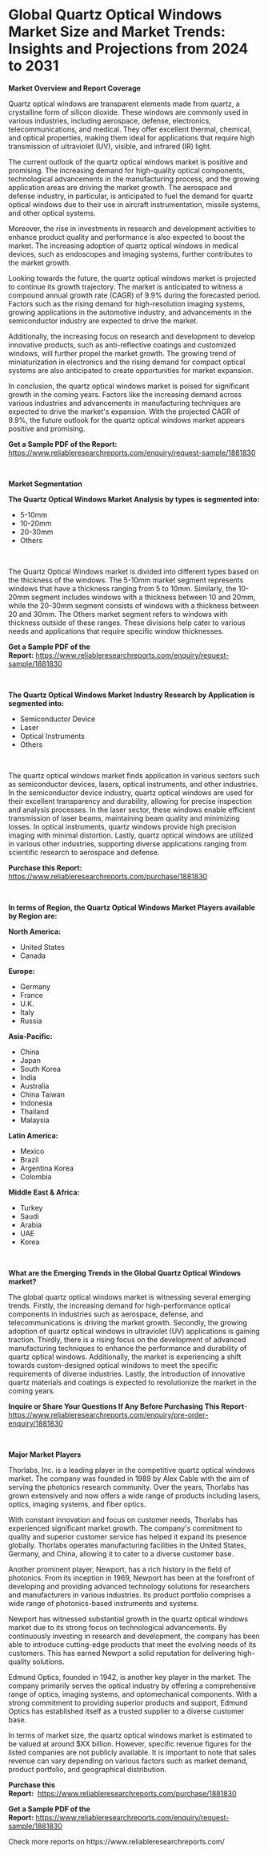 <p><h1>Global Quartz Optical Windows Market Size and Market Trends: Insights and Projections from 2024 to 2031</h1></p><p><strong>Market Overview and Report Coverage</strong></p>
<p><p>Quartz optical windows are transparent elements made from quartz, a crystalline form of silicon dioxide. These windows are commonly used in various industries, including aerospace, defense, electronics, telecommunications, and medical. They offer excellent thermal, chemical, and optical properties, making them ideal for applications that require high transmission of ultraviolet (UV), visible, and infrared (IR) light.</p><p>The current outlook of the quartz optical windows market is positive and promising. The increasing demand for high-quality optical components, technological advancements in the manufacturing process, and the growing application areas are driving the market growth. The aerospace and defense industry, in particular, is anticipated to fuel the demand for quartz optical windows due to their use in aircraft instrumentation, missile systems, and other optical systems.</p><p>Moreover, the rise in investments in research and development activities to enhance product quality and performance is also expected to boost the market. The increasing adoption of quartz optical windows in medical devices, such as endoscopes and imaging systems, further contributes to the market growth.</p><p>Looking towards the future, the quartz optical windows market is projected to continue its growth trajectory. The market is anticipated to witness a compound annual growth rate (CAGR) of 9.9% during the forecasted period. Factors such as the rising demand for high-resolution imaging systems, growing applications in the automotive industry, and advancements in the semiconductor industry are expected to drive the market.</p><p>Additionally, the increasing focus on research and development to develop innovative products, such as anti-reflective coatings and customized windows, will further propel the market growth. The growing trend of miniaturization in electronics and the rising demand for compact optical systems are also anticipated to create opportunities for market expansion.</p><p>In conclusion, the quartz optical windows market is poised for significant growth in the coming years. Factors like the increasing demand across various industries and advancements in manufacturing techniques are expected to drive the market's expansion. With the projected CAGR of 9.9%, the future outlook for the quartz optical windows market appears positive and promising.</p></p>
<p><strong>Get a Sample PDF of the Report:</strong> <a href="https://www.reliableresearchreports.com/enquiry/request-sample/1881830">https://www.reliableresearchreports.com/enquiry/request-sample/1881830</a></p>
<p>&nbsp;</p>
<p><strong>Market Segmentation</strong></p>
<p><strong>The Quartz Optical Windows Market Analysis by types is segmented into:</strong></p>
<p><ul><li>5-10mm</li><li>10-20mm</li><li>20-30mm</li><li>Others</li></ul></p>
<p>&nbsp;</p>
<p><p>The Quartz Optical Windows market is divided into different types based on the thickness of the windows. The 5-10mm market segment represents windows that have a thickness ranging from 5 to 10mm. Similarly, the 10-20mm segment includes windows with a thickness between 10 and 20mm, while the 20-30mm segment consists of windows with a thickness between 20 and 30mm. The Others market segment refers to windows with thickness outside of these ranges. These divisions help cater to various needs and applications that require specific window thicknesses.</p></p>
<p><strong>Get a Sample PDF of the Report:</strong>&nbsp;<a href="https://www.reliableresearchreports.com/enquiry/request-sample/1881830">https://www.reliableresearchreports.com/enquiry/request-sample/1881830</a></p>
<p>&nbsp;</p>
<p><strong>The Quartz Optical Windows Market Industry Research by Application is segmented into:</strong></p>
<p><ul><li>Semiconductor Device</li><li>Laser</li><li>Optical Instruments</li><li>Others</li></ul></p>
<p>&nbsp;</p>
<p><p>The quartz optical windows market finds application in various sectors such as semiconductor devices, lasers, optical instruments, and other industries. In the semiconductor device industry, quartz optical windows are used for their excellent transparency and durability, allowing for precise inspection and analysis processes. In the laser sector, these windows enable efficient transmission of laser beams, maintaining beam quality and minimizing losses. In optical instruments, quartz windows provide high precision imaging with minimal distortion. Lastly, quartz optical windows are utilized in various other industries, supporting diverse applications ranging from scientific research to aerospace and defense.</p></p>
<p><strong>Purchase this Report:</strong>&nbsp; <a href="https://www.reliableresearchreports.com/purchase/1881830">https://www.reliableresearchreports.com/purchase/1881830</a></p>
<p>&nbsp;</p>
<p><strong>In terms of Region, the Quartz Optical Windows Market Players available by Region are:</strong></p>
<p>
    <p> <strong> North America: </strong>
        <ul>
            <li>United States</li>
            <li>Canada</li>
        </ul>
        </p> 
    <p> <strong> Europe: </strong>
        <ul>
            <li>Germany</li>
            <li>France</li>
            <li>U.K.</li>
            <li>Italy</li>
            <li>Russia</li>
        </ul>
        </p> 
    <p> <strong> Asia-Pacific: </strong>
        <ul>
            <li>China</li>
            <li>Japan</li>
            <li>South Korea</li>
            <li>India</li>
            <li>Australia</li>
            <li>China Taiwan</li>
            <li>Indonesia</li>
            <li>Thailand</li>
            <li>Malaysia</li>
        </ul>
        </p> 
    <p> <strong> Latin America: </strong>
        <ul>
            <li>Mexico</li>
            <li>Brazil</li>
            <li>Argentina Korea</li>
            <li>Colombia</li>
        </ul>
        </p> 
    <p> <strong> Middle East & Africa: </strong>
        <ul>
            <li>Turkey</li>
            <li>Saudi</li>
            <li>Arabia</li>
            <li>UAE</li>
            <li>Korea</li>
        </ul>
    </p>
    </p>
<p>&nbsp;</p>
<p><strong>What are the Emerging Trends in the Global Quartz Optical Windows market?</strong></p>
<p><p>The global quartz optical windows market is witnessing several emerging trends. Firstly, the increasing demand for high-performance optical components in industries such as aerospace, defense, and telecommunications is driving the market growth. Secondly, the growing adoption of quartz optical windows in ultraviolet (UV) applications is gaining traction. Thirdly, there is a rising focus on the development of advanced manufacturing techniques to enhance the performance and durability of quartz optical windows. Additionally, the market is experiencing a shift towards custom-designed optical windows to meet the specific requirements of diverse industries. Lastly, the introduction of innovative quartz materials and coatings is expected to revolutionize the market in the coming years.</p></p>
<p><strong>Inquire or Share Your Questions If Any Before Purchasing This Report</strong>- <a href="https://www.reliableresearchreports.com/enquiry/pre-order-enquiry/1881830">https://www.reliableresearchreports.com/enquiry/pre-order-enquiry/1881830</a></p>
<p>&nbsp;</p>
<p><strong>Major Market Players</strong></p>
<p><p>Thorlabs, Inc. is a leading player in the competitive quartz optical windows market. The company was founded in 1989 by Alex Cable with the aim of serving the photonics research community. Over the years, Thorlabs has grown extensively and now offers a wide range of products including lasers, optics, imaging systems, and fiber optics.</p><p>With constant innovation and focus on customer needs, Thorlabs has experienced significant market growth. The company's commitment to quality and superior customer service has helped it expand its presence globally. Thorlabs operates manufacturing facilities in the United States, Germany, and China, allowing it to cater to a diverse customer base.</p><p>Another prominent player, Newport, has a rich history in the field of photonics. From its inception in 1969, Newport has been at the forefront of developing and providing advanced technology solutions for researchers and manufacturers in various industries. Its product portfolio comprises a wide range of photonics-based instruments and systems.</p><p>Newport has witnessed substantial growth in the quartz optical windows market due to its strong focus on technological advancements. By continuously investing in research and development, the company has been able to introduce cutting-edge products that meet the evolving needs of its customers. This has earned Newport a solid reputation for delivering high-quality solutions.</p><p>Edmund Optics, founded in 1942, is another key player in the market. The company primarily serves the optical industry by offering a comprehensive range of optics, imaging systems, and optomechanical components. With a strong commitment to providing superior products and support, Edmund Optics has established itself as a trusted supplier to a diverse customer base.</p><p>In terms of market size, the quartz optical windows market is estimated to be valued at around $XX billion. However, specific revenue figures for the listed companies are not publicly available. It is important to note that sales revenue can vary depending on various factors such as market demand, product portfolio, and geographical distribution.</p></p>
<p><strong>Purchase this Report:</strong>&nbsp;&nbsp;<a href="https://www.reliableresearchreports.com/purchase/1881830">https://www.reliableresearchreports.com/purchase/1881830</a></p>
<p></p>
<p><strong>Get a Sample PDF of the Report:</strong>&nbsp;<a href="https://www.reliableresearchreports.com/enquiry/request-sample/1881830">https://www.reliableresearchreports.com/enquiry/request-sample/1881830</a></p>
<p>Check more reports on https://www.reliableresearchreports.com/</p>